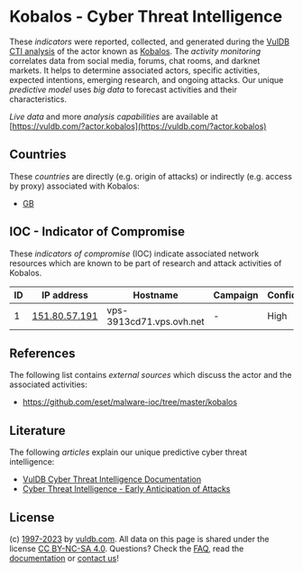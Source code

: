 # Kobalos - Cyber Threat Intelligence

These _indicators_ were reported, collected, and generated during the [VulDB CTI analysis](https://vuldb.com/?kb.cti) of the actor known as [Kobalos](https://vuldb.com/?actor.kobalos). The _activity monitoring_ correlates data from social media, forums, chat rooms, and darknet markets. It helps to determine associated actors, specific activities, expected intentions, emerging research, and ongoing attacks. Our unique _predictive model_ uses _big data_ to forecast activities and their characteristics.

_Live data_ and more _analysis capabilities_ are available at [https://vuldb.com/?actor.kobalos](https://vuldb.com/?actor.kobalos)

## Countries

These _countries_ are directly (e.g. origin of attacks) or indirectly (e.g. access by proxy) associated with Kobalos:

* [GB](https://vuldb.com/?country.gb)

## IOC - Indicator of Compromise

These _indicators of compromise_ (IOC) indicate associated network resources which are known to be part of research and attack activities of Kobalos.

ID | IP address | Hostname | Campaign | Confidence
-- | ---------- | -------- | -------- | ----------
1 | [151.80.57.191](https://vuldb.com/?ip.151.80.57.191) | vps-3913cd71.vps.ovh.net | - | High

## References

The following list contains _external sources_ which discuss the actor and the associated activities:

* https://github.com/eset/malware-ioc/tree/master/kobalos

## Literature

The following _articles_ explain our unique predictive cyber threat intelligence:

* [VulDB Cyber Threat Intelligence Documentation](https://vuldb.com/?kb.cti)
* [Cyber Threat Intelligence - Early Anticipation of Attacks](https://www.scip.ch/en/?labs.20201022)

## License

(c) [1997-2023](https://vuldb.com/?kb.changelog) by [vuldb.com](https://vuldb.com/?kb.about). All data on this page is shared under the license [CC BY-NC-SA 4.0](https://creativecommons.org/licenses/by-nc-sa/4.0/). Questions? Check the [FAQ](https://vuldb.com/?kb.faq), read the [documentation](https://vuldb.com/?kb) or [contact us](https://vuldb.com/?contact)!
